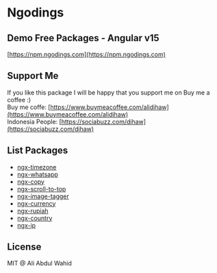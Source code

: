 # Ngodings

## Demo Free Packages - Angular v15

[https://npm.ngodings.com](https://npm.ngodings.com)

## Support Me

If you like this package I will be happy that you support me on Buy me a coffee :) <br />
Buy me coffe: [https://www.buymeacoffee.com/alidihaw](https://www.buymeacoffee.com/alidihaw) <br />
Indonesia People: [https://sociabuzz.com/dihaw](https://sociabuzz.com/dihaw)

## List Packages

- [ngx-timezone](https://npm.ngodings.com/packages/ngx-timezone)
- [ngx-whatsapp](https://npm.ngodings.com/packages/ngx-whatsapp)
- [ngx-copy](https://npm.ngodings.com/packages/ngx-copy)
- [ngx-scroll-to-top](https://npm.ngodings.com/packages/ngx-scroll-to-top)
- [ngx-image-tagger](https://npm.ngodings.com/packages/ngx-image-tagger)
- [ngx-currency](https://npm.ngodings.com/packages/ngx-currency)
- [ngx-rupiah](https://npm.ngodings.com/packages/ngx-rupiah)
- [ngx-country](https://npm.ngodings.com/packages/ngx-country)
- [ngx-ip](https://npm.ngodings.com/packages/ngx-ip)

## License

MIT @ Ali Abdul Wahid
